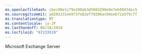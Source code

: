 ```yaml
---
ms.openlocfilehash: cbec98e1c79e280ab3d5883290e0e7eb99434ec5
ms.sourcegitcommit: ad203331ee9737e82ef70206ac04eeb72a5f9c7f
ms.translationtype: MT
ms.contentlocale: ja-JP
ms.lasthandoff: 06/18/2019
ms.locfileid: "67233519"
---
```

Microsoft Exchange Server